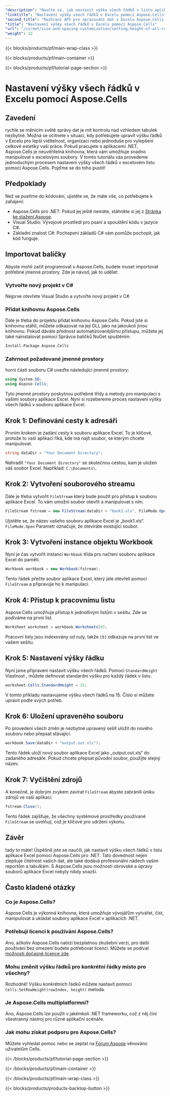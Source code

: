 ```yaml
---
"description": "Naučte se, jak nastavit výšku všech řádků v listu aplikace Excel pomocí Aspose.Cells pro .NET v tomto komplexním podrobném tutoriálu."
"linktitle": "Nastavení výšky všech řádků v Excelu pomocí Aspose.Cells"
"second_title": "Rozhraní API pro zpracování dat v Excelu Aspose.Cells v .NET"
"title": "Nastavení výšky všech řádků v Excelu pomocí Aspose.Cells"
"url": "/cs/net/size-and-spacing-customization/setting-height-of-all-rows/"
"weight": 12
---
```


{{< blocks/products/pf/main-wrap-class >}}

{{< blocks/products/pf/main-container >}}

{{< blocks/products/pf/tutorial-page-section >}}

# Nastavení výšky všech řádků v Excelu pomocí Aspose.Cells

## Zavedení
rychle se měnícím světě správy dat je mít kontrolu nad vzhledem tabulek nezbytné. Možná se ocitnete v situaci, kdy potřebujete upravit výšku řádků v Excelu pro lepší viditelnost, organizaci nebo jednoduše pro vylepšení celkové estetiky vaší práce. Pokud pracujete s aplikacemi .NET, Aspose.Cells je neuvěřitelná knihovna, která vám umožňuje snadno manipulovat s excelovými soubory. V tomto tutoriálu vás provedeme jednoduchým procesem nastavení výšky všech řádků v excelovém listu pomocí Aspose.Cells. Pojďme se do toho pustit!
## Předpoklady
Než se pustíme do kódování, ujistěte se, že máte vše, co potřebujete k zahájení:
- Aspose.Cells pro .NET: Pokud jej ještě nemáte, stáhněte si jej z [Stránka ke stažení Aspose](https://releases.aspose.com/cells/net/).
- Visual Studio: Vývojové prostředí pro psaní a spouštění kódu v jazyce C#.
- Základní znalost C#: Pochopení základů C# vám pomůže pochopit, jak kód funguje.
## Importovat balíčky
Abyste mohli začít programovat s Aspose.Cells, budete muset importovat potřebné jmenné prostory. Zde je návod, jak to udělat:
### Vytvořte nový projekt v C#
Nejprve otevřete Visual Studio a vytvořte nový projekt v C#.
### Přidat knihovnu Aspose.Cells
Dále je třeba do projektu přidat knihovnu Aspose.Cells. Pokud jste si knihovnu stáhli, můžete odkazovat na její DLL jako na jakoukoli jinou knihovnu.
Pokud dáváte přednost automatizovanějšímu přístupu, můžete jej také nainstalovat pomocí Správce balíčků NuGet spuštěním:
```bash
Install-Package Aspose.Cells
```
### Zahrnout požadované jmenné prostory
horní části souboru C# uveďte následující jmenné prostory:
```csharp
using System.IO;
using Aspose.Cells;
```
Tyto jmenné prostory poskytnou potřebné třídy a metody pro manipulaci s vašimi soubory aplikace Excel.
Nyní si rozebereme proces nastavení výšky všech řádků v souboru aplikace Excel.
## Krok 1: Definování cesty k adresáři
Prvním krokem je zadání cesty k souboru aplikace Excel. To je klíčové, protože to vaší aplikaci říká, kde má najít soubor, se kterým chcete manipulovat.
```csharp
string dataDir = "Your Document Directory";
```
Nahradit `"Your Document Directory"` se skutečnou cestou, kam je uložen váš soubor Excel. Například: `C:\Documents\`.
## Krok 2: Vytvoření souborového streamu
Dále je třeba vytvořit `FileStream` který bude použit pro přístup k souboru aplikace Excel. To vám umožní soubor otevřít a manipulovat s ním.
```csharp
FileStream fstream = new FileStream(dataDir + "book1.xls", FileMode.Open);
```
Ujistěte se, že název vašeho souboru aplikace Excel je „book1.xls“. `FileMode.Open` Parametr označuje, že otevíráte existující soubor.
## Krok 3: Vytvoření instance objektu Workbook
Nyní je čas vytvořit instanci `Workbook` třída pro načtení souboru aplikace Excel do paměti.
```csharp
Workbook workbook = new Workbook(fstream);
```
Tento řádek přečte soubor aplikace Excel, který jste otevřeli pomocí `FileStream` a připravuje ho k manipulaci.
## Krok 4: Přístup k pracovnímu listu
Aspose.Cells umožňuje přístup k jednotlivým listům v sešitu. Zde se podíváme na první list.
```csharp
Worksheet worksheet = workbook.Worksheets[0];
```
Pracovní listy jsou indexovány od nuly, takže `[0]` odkazuje na první list ve vašem sešitu.
## Krok 5: Nastavení výšky řádku
Nyní jsme připraveni nastavit výšku všech řádků. Pomocí `StandardHeight` Vlastnost , můžete definovat standardní výšku pro každý řádek v listu.
```csharp
worksheet.Cells.StandardHeight = 15;
```
V tomto příkladu nastavujeme výšku všech řádků na 15. Číslo si můžete upravit podle svých potřeb.
## Krok 6: Uložení upraveného souboru
Po provedení všech změn je nezbytné upravený sešit uložit do nového souboru nebo přepsat stávající.
```csharp
workbook.Save(dataDir + "output.out.xls");
```
Tento řádek uloží nový soubor aplikace Excel jako „output.out.xls“ do zadaného adresáře. Pokud chcete přepsat původní soubor, použijte stejný název.
## Krok 7: Vyčištění zdrojů
A konečně, je dobrým zvykem zavírat `FileStream` abyste zabránili úniku zdrojů ve vaší aplikaci.
```csharp
fstream.Close();
```
Tento řádek zajišťuje, že všechny systémové prostředky používané `FileStream` se uvolňují, což je klíčové pro udržení výkonu.
## Závěr
tady to máte! Úspěšně jste se naučili, jak nastavit výšku všech řádků v listu aplikace Excel pomocí Aspose.Cells pro .NET. Tato dovednost nejen zlepšuje čitelnost vašich dat, ale také dodává profesionální nádech vašim reportům a tabulkám. S Aspose.Cells jsou možnosti obrovské a úpravy souborů aplikace Excel nebyly nikdy snazší.
## Často kladené otázky
### Co je Aspose.Cells?
Aspose.Cells je výkonná knihovna, která umožňuje vývojářům vytvářet, číst, manipulovat a ukládat soubory aplikace Excel v aplikacích .NET.
### Potřebuji licenci k používání Aspose.Cells?
Ano, ačkoliv Aspose.Cells nabízí bezplatnou zkušební verzi, pro další používání bez omezení budete potřebovat licenci. Můžete se podívat [možnosti dočasné licence zde](https://purchase.aspose.com/temporary-license/).
### Mohu změnit výšku řádků pro konkrétní řádky místo pro všechny?
Rozhodně! Výšku konkrétních řádků můžete nastavit pomocí `Cells.SetRowHeight(rowIndex, height)` metoda.
### Je Aspose.Cells multiplatformní?
Ano, Aspose.Cells lze použít v jakémkoli .NET frameworku, což z něj činí všestranný nástroj pro různé aplikační scénáře.
### Jak mohu získat podporu pro Aspose.Cells?
Můžete vyhledat pomoc nebo se zeptat na [Fórum Aspose](https://forum.aspose.com/c/cells/9) věnováno uživatelům Cells.

{{< /blocks/products/pf/tutorial-page-section >}}

{{< /blocks/products/pf/main-container >}}

{{< /blocks/products/pf/main-wrap-class >}}

{{< blocks/products/products-backtop-button >}}